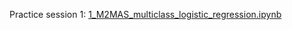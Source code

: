 
Practice session 1: [1_M2MAS_multiclass_logistic_regression.ipynb](https://github.com/bgalerne/M2MAS_neural_networks/blob/main/1_M2MAS_multiclass_logistic_regression.ipynb)
